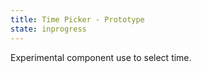 ```yaml
---
title: Time Picker - Prototype
state: inprogress
---
```


Experimental component use to select time.